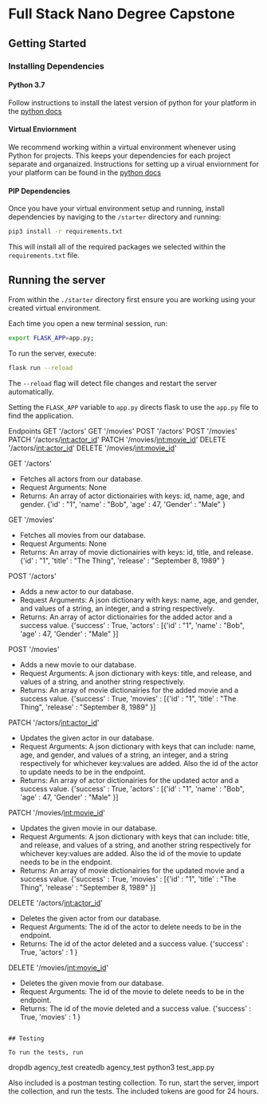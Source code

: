 # Full Stack Nano Degree Capstone

## Getting Started

### Installing Dependencies

#### Python 3.7

Follow instructions to install the latest version of python for your platform in the [python docs](https://docs.python.org/3/using/unix.html#getting-and-installing-the-latest-version-of-python)

#### Virtual Enviornment

We recommend working within a virtual environment whenever using Python for projects. This keeps your dependencies for each project separate and organaized. Instructions for setting up a virual enviornment for your platform can be found in the [python docs](https://packaging.python.org/guides/installing-using-pip-and-virtual-environments/)

#### PIP Dependencies

Once you have your virtual environment setup and running, install dependencies by naviging to the `/starter` directory and running:

```bash
pip3 install -r requirements.txt
```

This will install all of the required packages we selected within the `requirements.txt` file.

## Running the server

From within the `./starter` directory first ensure you are working using your created virtual environment.

Each time you open a new terminal session, run:

```bash
export FLASK_APP=app.py;
```

To run the server, execute:

```bash
flask run --reload
```

The `--reload` flag will detect file changes and restart the server automatically.

Setting the `FLASK_APP` variable to `app.py` directs flask to use the `app.py` file to find the application.

Endpoints
GET '/actors'
GET '/movies'
POST '/actors'
POST '/movies'
PATCH '/actors/<int:actor_id>'
PATCH '/movies/<int:movie_id>'
DELETE '/actors/<int:actor_id>'
DELETE '/movies/<int:movie_id>'

GET '/actors'

- Fetches all actors from our database.
- Request Arguments: None
- Returns: An array of actor dictionairies with keys: id, name, age, and gender.
  {'id' : "1",
  'name' : "Bob",
  'age' : 47,
  'Gender' : "Male"
  }

GET '/movies'

- Fetches all movies from our database.
- Request Arguments: None
- Returns: An array of movie dictionairies with keys: id, title, and release.
  {'id' : "1",
  'title' : "The Thing",
  'release' : "September 8, 1989"
  }

POST '/actors'

- Adds a new actor to our database.
- Request Arguments: A json dictionary with keys: name, age, and gender, and values of a string, an integer, and a string respectively.
- Returns: An array of actor dictionairies for the added actor and a success value.
  {'success' : True,
  'actors' : [{'id' : "1",
  'name' : "Bob",
  'age' : 47,
  'Gender' : "Male"
  }]

POST '/movies'

- Adds a new movie to our database.
- Request Arguments: A json dictionary with keys: title, and release, and values of a string, and another string respectively.
- Returns: An array of movie dictionairies for the added movie and a success value.
  {'success' : True,
  'movies' : [{'id' : "1",
  'title' : "The Thing",
  'release' : "September 8, 1989"
  }]

PATCH '/actors/<int:actor_id>'

- Updates the given actor in our database.
- Request Arguments: A json dictionary with keys that can include: name, age, and gender, and values of a string, an integer, and a string respectively for whichever key:values are added. Also the id of the actor to update needs to be in the endpoint.
- Returns: An array of actor dictionairies for the updated actor and a success value.
  {'success' : True,
  'actors' : [{'id' : "1",
  'name' : "Bob",
  'age' : 47,
  'Gender' : "Male"
  }]

PATCH '/movies/<int:movie_id>'

- Updates the given movie in our database.
- Request Arguments: A json dictionary with keys that can include: title, and release, and values of a string, and another string respectively for whichever key:values are added. Also the id of the movie to update needs to be in the endpoint.
- Returns: An array of movie dictionairies for the updated movie and a success value.
  {'success' : True,
  'movies' : [{'id' : "1",
  'title' : "The Thing",
  'release' : "September 8, 1989"
  }]

DELETE '/actors/<int:actor_id>'

- Deletes the given actor from our database.
- Request Arguments: The id of the actor to delete needs to be in the endpoint.
- Returns: The id of the actor deleted and a success value.
  {'success' : True,
  'actors' : 1
  }

DELETE '/movies/<int:movie_id>'

- Deletes the given movie from our database.
- Request Arguments: The id of the movie to delete needs to be in the endpoint.
- Returns: The id of the movie deleted and a success value.
  {'success' : True,
  'movies' : 1
  }

```

## Testing

To run the tests, run

```

dropdb agency_test
createdb agency_test
python3 test_app.py

Also included is a postman testing collection.
To run, start the server, import the collection, and run the tests. The included tokens are good for 24 hours.

```

```
